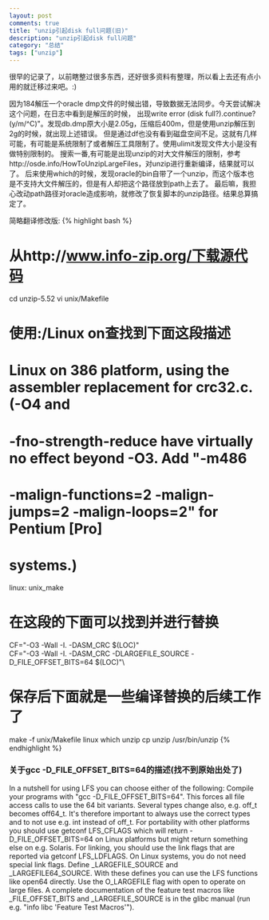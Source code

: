 ```yaml
---
layout: post
comments: true
title: "unzip引起disk full问题(旧)"
description: "unzip引起disk full问题"
category: "总结"
tags: ["unzip"]
---
```


很早的记录了，以前瞎整过很多东西，还好很多资料有整理，所以看上去还有点小用的就迁移过来吧。:)

因为184解压一个oracle dmp文件的时候出错，导致数据无法同步。今天尝试解决这个问题，在日志中看到是解压的时候，
出现write error (disk full?).continue?(y/m/^C)"。发现db.dmp原大小是2.05g，压缩后400m，但是使用unzip解压到2g的时候，就出现上述错误。
但是通过df也没有看到磁盘空间不足。这就有几样可能，有可能是系统限制了或者解压工具限制了。使用ulimit发现文件大小是没有做特别限制的。
搜索一番,有可能是出现unzip的对大文件解压的限制，参考http://osde.info/HowToUnzipLargeFiles，对unzip进行重新编译，结果就可以了。
后来使用which的时候，发现oracle的bin自带了一个unzip，而这个版本也是不支持大文件解压的，但是有人却把这个路径放到path上去了。
最后嘛，我担心改动path路径对oracle造成影响，就修改了恢复脚本的unzip路径。结果总算搞定了。

简略翻译修改版:
{% highlight bash %}
# 从http://www.info-zip.org/下载源代码
cd unzip-5.52
vi unix/Makefile

# 使用:/Linux on查找到下面这段描述
# Linux on 386 platform, using the assembler replacement for crc32.c. (-O4 and
# -fno-strength-reduce have virtually no effect beyond -O3. Add "-m486
# -malign-functions=2 -malign-jumps=2 -malign-loops=2" for Pentium [Pro]
# systems.)
linux: unix_make

# 在这段的下面可以找到并进行替换
CF="-O3 -Wall -I. -DASM_CRC $(LOC)"\
CF="-O3 -Wall -I. -DASM_CRC -DLARGEFILE_SOURCE -D_FILE_OFFSET_BITS=64 $(LOC)"\

# 保存后下面就是一些编译替换的后续工作了
make -f unix/Makefile linux
which unzip
cp unzip /usr/bin/unzip
{% endhighlight %}

### 关于gcc -D_FILE_OFFSET_BITS=64的描述(找不到原始出处了)
In a nutshell for using LFS you can choose either of the following: Compile your programs with 
"gcc -D_FILE_OFFSET_BITS=64". This forces all file access calls to use the 64 bit variants. 
Several types change also, e.g. off_t becomes off64_t. It's therefore important to always
use the correct types and to not use e.g. int instead of off_t. For portability with other
platforms you should use getconf LFS_CFLAGS which will return -D_FILE_OFFSET_BITS=64 on Linux
platforms but might return something else on e.g. Solaris. For linking, you should use the link 
flags that are reported via getconf LFS_LDFLAGS. On Linux systems, you do not need special link flags.
Define _LARGEFILE_SOURCE and _LARGEFILE64_SOURCE. With these defines you can use the LFS functions like open64 directly. 
Use the O_LARGEFILE flag with open to operate on large files. A complete documentation of the feature test macros like _FILE_OFFSET_BITS
and _LARGEFILE_SOURCE is in the glibc manual (run e.g. "info libc 'Feature Test Macros'").

